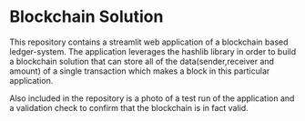 # Blockchain Solution
This repository contains a streamlit web application of a blockchain based
ledger-system. The application leverages the hashlib library
in order to build a blockchain solution that can store all of the 
data(sender,receiver and amount) of a single transaction which makes
 a block in this particular application.  


 Also included in the repository is a photo of a test run of the application
 and a validation check to confirm that the blockchain is in fact valid.
